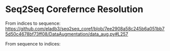# Seq2Seq Corefernce Resolution

From indices to sequence:
https://github.com/eladb3/seq2seq_coref/blob/7ee2908a58c245b6a051bb75d50c4678bf73ff08/DataAugmentation/data_aug.py#L257

From sequence to indices:

